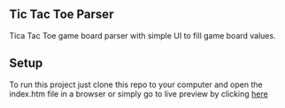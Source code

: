 ## Tic Tac Toe Parser

Tica Tac Toe game board parser with simple UI to fill game board values.

## Setup

To run this project just clone this repo to your computer and open the index.htm file in a browser or simply go to live preview by clicking [here](https://tojaarek.github.io/Tic-Tac-Toe-Parser/)
